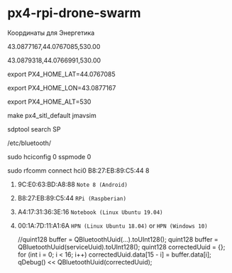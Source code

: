 # px4-rpi-drone-swarm

Координаты для Энергетика

43.0877167,44.0767085,530.00

43.0879318,44.0766991,530.00

export PX4_HOME_LAT=44.0767085

export PX4_HOME_LON=43.0877167

export PX4_HOME_ALT=530

make px4_sitl_default jmavsim


sdptool search SP

/etc/bluetooth/

sudo hciconfig 0 sspmode 0

sudo rfcomm connect hci0 B8:27:EB:89:C5:44 8

1. 9C:E0:63:BD:A8:88 `Note 8 (Android)`

2. B8:27:EB:89:C5:44 `RPi (Raspberian)`

3. A4:17:31:36:3E:16 `Notebook (Linux Ubuntu 19.04)`

4. 00:1A:7D:11:A1:6A  `HPN (Linux Ubuntu 18.04)` or `HPN (Windows 10)`



    //quint128 buffer = QBluetoothUuid(...).toUInt128();
    quint128 buffer = QBluetoothUuid(serviceUuid).toUInt128();
    quint128 correctedUuid = {};
    for (int i = 0; i < 16; i++)
        correctedUuid.data[15 - i] = buffer.data[i];
    qDebug() << QBluetoothUuid(correctedUuid);
